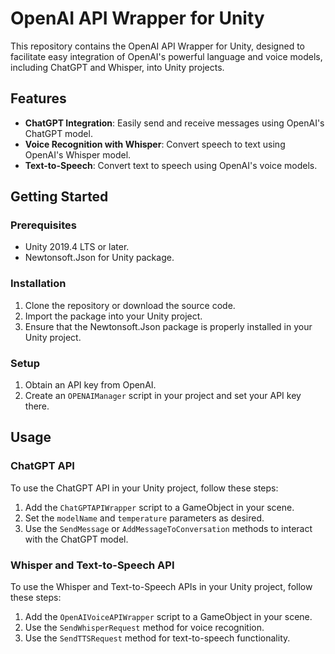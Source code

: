 # OpenAI API Wrapper for Unity

This repository contains the OpenAI API Wrapper for Unity, designed to facilitate easy integration of OpenAI's powerful language and voice models, including ChatGPT and Whisper, into Unity projects.

## Features
- **ChatGPT Integration**: Easily send and receive messages using OpenAI's ChatGPT model.
- **Voice Recognition with Whisper**: Convert speech to text using OpenAI's Whisper model.
- **Text-to-Speech**: Convert text to speech using OpenAI's voice models.

## Getting Started

### Prerequisites
- Unity 2019.4 LTS or later.
- Newtonsoft.Json for Unity package.

### Installation
1. Clone the repository or download the source code.
2. Import the package into your Unity project.
3. Ensure that the Newtonsoft.Json package is properly installed in your Unity project.

### Setup
1. Obtain an API key from OpenAI.
2. Create an `OPENAIManager` script in your project and set your API key there.

## Usage

### ChatGPT API
To use the ChatGPT API in your Unity project, follow these steps:
1. Add the `ChatGPTAPIWrapper` script to a GameObject in your scene.
2. Set the `modelName` and `temperature` parameters as desired.
3. Use the `SendMessage` or `AddMessageToConversation` methods to interact with the ChatGPT model.

### Whisper and Text-to-Speech API
To use the Whisper and Text-to-Speech APIs in your Unity project, follow these steps:
1. Add the `OpenAIVoiceAPIWrapper` script to a GameObject in your scene.
2. Use the `SendWhisperRequest` method for voice recognition.
3. Use the `SendTTSRequest` method for text-to-speech functionality.
 
